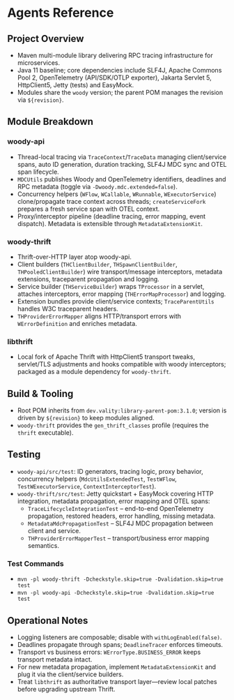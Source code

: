 # Agents Reference

## Project Overview

- Maven multi-module library delivering RPC tracing infrastructure for
  microservices.
- Java 11 baseline; core dependencies include SLF4J, Apache Commons Pool 2,
  OpenTelemetry (API/SDK/OTLP exporter), Jakarta Servlet 5, HttpClient5, Jetty
  (tests) and EasyMock.
- Modules share the `woody` version; the parent POM manages the revision via
  `${revision}`.

## Module Breakdown

### woody-api

- Thread-local tracing via `TraceContext`/`TraceData` managing client/service
  spans, auto ID generation, duration tracking, SLF4J MDC sync and OTEL span
  lifecycle.
- `MDCUtils` publishes Woody and OpenTelemetry identifiers, deadlines and RPC
  metadata (toggle via `-Dwoody.mdc.extended=false`).
- Concurrency helpers (`WFlow`, `WCallable`, `WRunnable`, `WExecutorService`)
  clone/propagate trace context across threads; `createServiceFork` prepares a
  fresh service span with OTEL context.
- Proxy/interceptor pipeline (deadline tracing, error mapping, event
  dispatch). Metadata is extensible through `MetadataExtensionKit`.

### woody-thrift

- Thrift-over-HTTP layer atop woody-api.
- Client builders (`THClientBuilder`, `THSpawnClientBuilder`,
  `THPooledClientBuilder`) wire transport/message interceptors, metadata
  extensions, traceparent propagation and logging.
- Service builder (`THServiceBuilder`) wraps `TProcessor` in a servlet,
  attaches interceptors, error mapping (`THErrorMapProcessor`) and logging.
- Extension bundles provide client/service contexts; `TraceParentUtils`
  handles W3C traceparent headers.
- `THProviderErrorMapper` aligns HTTP/transport errors with `WErrorDefinition`
  and enriches metadata.

### libthrift

- Local fork of Apache Thrift with HttpClient5 transport tweaks, servlet/TLS
  adjustments and hooks compatible with woody interceptors; packaged as a
  module dependency for `woody-thrift`.

## Build & Tooling

- Root POM inherits from `dev.vality:library-parent-pom:3.1.0`; version is
  driven by `${revision}` to keep modules aligned.
- `woody-thrift` provides the `gen_thrift_classes` profile (requires the
  `thrift` executable).

## Testing

- `woody-api/src/test`: ID generators, tracing logic, proxy behavior,
  concurrency helpers (`MdcUtilsExtendedTest`, `TestWFlow`,
  `TestWExecutorService`, `ContextInterceptorTest`).
- `woody-thrift/src/test`: Jetty quickstart + EasyMock covering HTTP
  integration, metadata propagation, error mapping and OTEL spans:
  - `TraceLifecycleIntegrationTest` – end-to-end OpenTelemetry propagation,
    restored headers, error handling, missing metadata.
  - `MetadataMdcPropagationTest` – SLF4J MDC propagation between client and
    service.
  - `THProviderErrorMapperTest` – transport/business error mapping semantics.

### Test Commands

- `mvn -pl woody-thrift -Dcheckstyle.skip=true -Dvalidation.skip=true test`
- `mvn -pl woody-api -Dcheckstyle.skip=true -Dvalidation.skip=true test`

## Operational Notes

- Logging listeners are composable; disable with `withLogEnabled(false)`.
- Deadlines propagate through spans; `DeadlineTracer` enforces timeouts.
- Transport vs business errors: `WErrorType.BUSINESS_ERROR` keeps transport
  metadata intact.
- For new metadata propagation, implement `MetadataExtensionKit` and plug it
  via the client/service builders.
- Treat `libthrift` as authoritative transport layer—review local patches
  before upgrading upstream Thrift.
